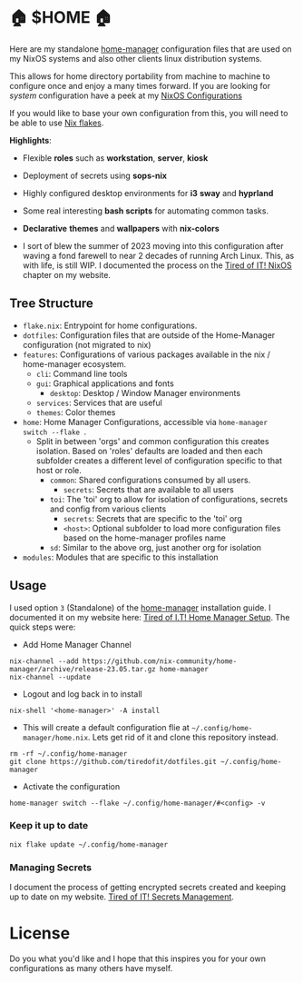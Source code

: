#  🏠 $HOME 🏠

Here are my standalone [home-manager](https://nix-community.github.io/home-manager/) configuration files that are used on my NixOS systems and also other clients linux distribution systems.

This allows for home directory portability from machine to machine to configure once and enjoy a many times forward. If you are looking for _system_ configuration have a peek at my [NixOS Configurations](https://github.com/tiredofit/nixos-config)

If you would like to base your own configuration from this, you will need to be able to use [Nix flakes](https://nixos.wiki/wiki/Flakes).

**Highlights**:

- Flexible **roles** such as **workstation**, **server**, **kiosk**
- Deployment of secrets using **sops-nix**
- Highly configured desktop environments for **i3** **sway** and **hyprland**
- Some real interesting **bash scripts** for automating common tasks.
- **Declarative** **themes** and **wallpapers** with **nix-colors**

- I sort of blew the summer of 2023 moving into this configuration after waving a fond farewell to near 2 decades of running Arch Linux. This, as with life, is still WIP. I documented the process on the [Tired of IT! NixOS](https://notes.tiredofit.ca/books/linux/chapter/nixos) chapter on my website.

## Tree Structure

- `flake.nix`: Entrypoint for home configurations.
- `dotfiles`: Configuration files that are outside of the Home-Manager configuration (not migrated to nix)
- `features`: Configurations of various packages available in the nix / home-manager ecosystem.
  - `cli`: Command line tools
  - `gui`: Graphical applications and fonts
    - `desktop`: Desktop / Window Manager environments
  - `services`: Services that are useful
  - `themes`: Color themes
- `home`: Home Manager Configurations, accessible via `home-manager switch --flake `.
  - Split in between 'orgs' and common configuration this creates isolation. Based on 'roles' defaults are loaded
    and then each subfolder creates a different level of configuration specific to that host or role.
    - `common`: Shared configurations consumed by all users.
      - `secrets`: Secrets that are available to all users
    - `toi`: The 'toi' org to allow for isolation of configurations, secrets and config from various clients
      - `secrets`: Secrets that are specific to the 'toi' org
      - `<host>`: Optional subfolder to load more configuration files based on the home-manager profiles name
    - `sd`: Similar to the above org, just another org for isolation
- `modules`: Modules that are specific to this installation

## Usage

I used option `3` (Standalone) of the  [home-manager](https://nix-community.github.io/home-manager/) installation guide. I documented it on my website here: [Tired of I.T! Home Manager Setup](https://notes.tiredofit.ca/books/linux/page/home-manager-setup). The quick steps were:

- Add Home Manager Channel

```
nix-channel --add https://github.com/nix-community/home-manager/archive/release-23.05.tar.gz home-manager
nix-channel --update
```

- Logout and log back in to install

```
nix-shell '<home-manager>' -A install
```

- This will create a default configuration flie at `~/.config/home-manager/home.nix`. Lets get rid of it and clone this repository instead.

```
rm -rf ~/.config/home-manager
git clone https://github.com/tiredofit/dotfiles.git ~/.config/home-manager
```

- Activate the configuration

```
home-manager switch --flake ~/.config/home-manager/#<config> -v
```

### Keep it up to date

```
nix flake update ~/.config/home-manager
```

### Managing Secrets

I document the process of getting encrypted secrets created and keeping up to date on my website. [Tired of IT! Secrets Management](https://notes.tiredofit.ca/books/linux/page/secrets-management).

# License

Do you what you'd like and I hope that this inspires you for your own configurations as many others have myself.
